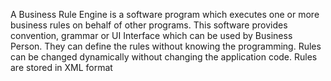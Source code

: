 
A Business Rule Engine is a software program which executes one or more business rules on behalf of other programs. This software provides convention, grammar or UI Interface which can be used by Business Person. They can define the rules without knowing the programming. Rules can be changed dynamically without changing the application code.
Rules are stored in XML format
